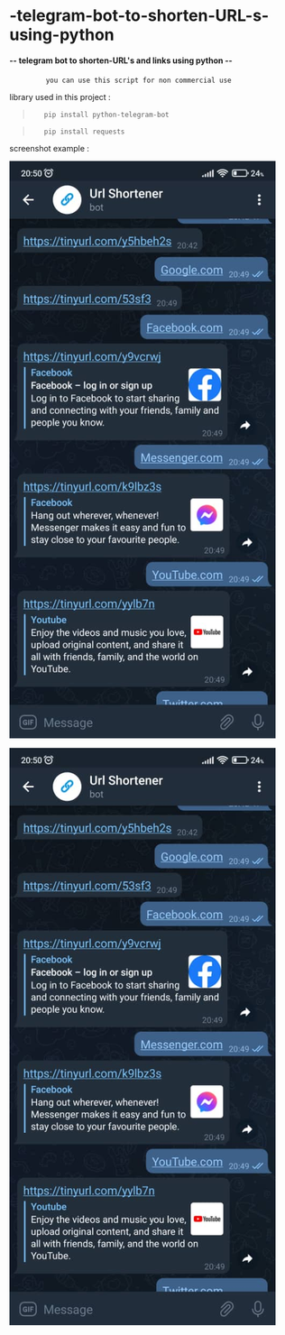 # -telegram-bot-to-shorten-URL-s-using-python


<h4>-- telegram bot to shorten-URL's and links using python --</h4>

             you can use this script for non commercial use 

library used in this project :

>        pip install python-telegram-bot
         
>        pip install requests

screenshot example :

![Alt Text](https://github.com/ouassimdj/-telegram-bot-to-shorten-URL-s-using-python/blob/main/0001.jpeg)

![Alt Text](https://github.com/ouassimdj/-telegram-bot-to-shorten-URL-s-using-python/blob/main/0002.jpeg)

